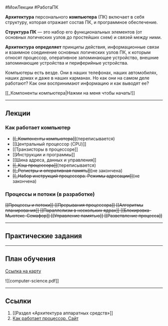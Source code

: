 #МоиЛекции #РаботаПК 

**Архитектура** персонального **компьютера** (ПК) включает в себя структуру, которая отражает состав ПК, и программное обеспечение. 

**Структура ПК** — это набор его функциональных элементов (от основных логических узлов до простейших схем) и связей между ними.

**Архитектура** **определяет** принципы действия, информационные связи и взаимное соединение основных логических узлов ПК, к которым относят процессор, оперативное запоминающее устройство, внешние запоминающие устройства и периферийные устройства.

Компьютеры есть везде. Они в наших телефонах, наших автомобилях, наших домах и даже в наших карманах. Но как они на самом деле работают? Как они воспринимают информацию и как выводят ее?

[[_Компоненты компьютера|Нажми на меня чтобы начать!]]

---
## Лекции

### Как работает компьютер

- ~~[[_Компоненты компьютера]]~~(переписывается)
- [[Центральный процессор (CPU)]]
- [[Транзисторы в процессоре]]
- [[Инструкции и программы]]
- [[Шина адреса, данных и управления]]
- ~~[[_Кэш процессора]]~~(переписывается)
- ~~[[_Регистры и оперативная память]]~~(не закончена)
- ~~[[_Набор инструкций процессора. Режимы адресации]]~~(не закончена)

### Процессы и потоки (в разработке)

~~[[Процессы и потоки]]
[[Прерывания процессора]]
[[Алгоритмы планирования]]
[[Параллелизм в нескольких ядрах]]
[[Блокировка-Мьютекс-Семафор]]
[[Управление памятью]]
[[Разветвление процесса]]~~

---
## Практические задания



---
## План обучения

[Ссылка на карту](https://roadmap.sh/computer-science)

![[computer-science.pdf]]

---
## Ссылки

1. [[Раздел «Архитектура аппаратных средств»]]
2. [Как работает процессор. Сайт](http://www.simplecpu.com/Binary.html)